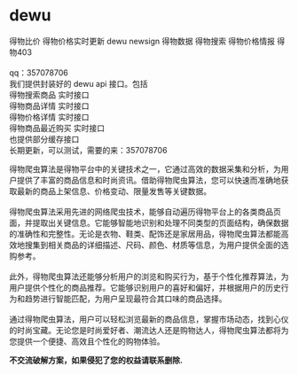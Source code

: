 # dewu
得物比价 得物价格实时更新 dewu newsign 得物数据 得物搜索 得物价格情报 得物403<br>
<br>
qq：357078706<br>
我们提供封装好的 dewu api 接口。包括<br>
得物搜索商品 实时接口<br>
得物商品详情 实时接口<br>
得物价格详情 实时接口<br>
得物商品最近购买 实时接口<br>
也提供部分缓存接口<br>
长期更新，可以测试，需要的来：357078706<br>

得物爬虫算法是得物平台中的关键技术之一，它通过高效的数据采集和分析，为用户提供了丰富的商品信息和时尚资讯。借助得物爬虫算法，您可以快速而准确地获取最新的商品上架信息、价格变动、限量发售等关键数据。<br>
<br>
得物爬虫算法采用先进的网络爬虫技术，能够自动遍历得物平台上的各类商品页面，并提取出关键信息。它能够智能地识别和处理不同类型的页面结构，确保数据的准确性和完整性。无论是衣物、鞋类、配饰还是家居用品，得物爬虫算法都能高效地搜集到相关商品的详细描述、尺码、颜色、材质等信息，为用户提供全面的选购参考。<br>
<br>
此外，得物爬虫算法还能够分析用户的浏览和购买行为，基于个性化推荐算法，为用户提供个性化的商品推荐。它能够识别用户的喜好和偏好，并根据用户的历史行为和趋势进行智能匹配，为用户呈现最符合其口味的商品选择。<br>
<br>
通过得物爬虫算法，用户可以轻松浏览最新的商品信息，掌握市场动态，找到心仪的时尚宝藏。无论您是时尚爱好者、潮流达人还是购物达人，得物爬虫算法都将为您提供一个便捷、高效且个性化的购物体验。<br>


<b>不交流破解方案，如果侵犯了您的权益请联系删除.<b>


